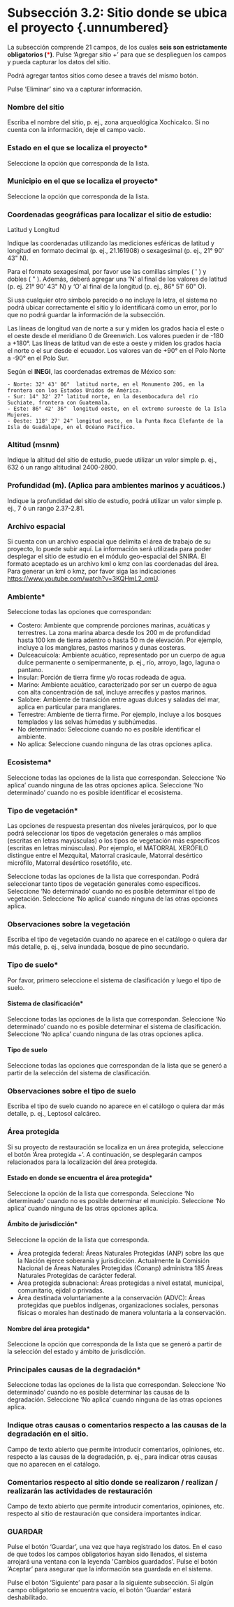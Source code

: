 #    Subsección 3.2: Sitio donde se ubica el proyecto {.unnumbered}

La subsección comprende 21 campos, de los cuales **seis son estrictamente obligatorios (<span style="color:red">\*</span>)**.
Pulse  ‘Agregar sitio +’ para que se desplieguen los campos y pueda capturar los datos del sitio. 

Podrá agregar tantos sitios como desee a través del mismo botón. 

Pulse ‘Eliminar’ sino va a capturar información.


### Nombre del sitio 
Escriba el nombre del sitio, p. ej., zona arqueológica Xochicalco. 
Si no cuenta con la información, deje el campo vacío.

### Estado en el que se localiza el proyecto*
Seleccione la opción que corresponda de la lista.

### Municipio en el que se localiza el proyecto*
Seleccione la opción que corresponda de la lista.

### Coordenadas geográficas para localizar el sitio de estudio: 
Latitud y Longitud

Indique las coordenadas utilizando las mediciones esféricas de latitud y longitud en formato decimal (p. ej., 21.161908) o sexagesimal (p. ej.,  21° 90' 43" N).

Para el formato sexagesimal, por favor use las comillas simples ( ' ) y dobles ( " ). Además, deberá agregar una ‘N’ al final de los valores de latitud (p. ej. 21° 90' 43" N) y ‘O’ al final de la longitud (p. ej., 86° 51' 60" O). 

Si usa cualquier otro símbolo parecido o no incluye la letra, el sistema no podrá ubicar correctamente el sitio y lo identificará como un error, por lo que no podrá guardar la información de la subsección.

Las líneas de longitud van de norte a sur y miden los grados hacia el este o el oeste desde el meridiano 0 de Greenwich. Los valores pueden ir de -180 a +180°. Las líneas de latitud van de este a oeste y miden los grados hacia el norte o el sur desde el ecuador. Los valores van de +90° en el Polo Norte a -90° en el Polo Sur. 

Según el **INEGI**, las coordenadas extremas de México son:

    - Norte: 32° 43' 06"  latitud norte, en el Monumento 206, en la frontera con los Estados Unidos de América.
    - Sur: 14° 32' 27" latitud norte, en la desembocadura del río Suchiate, frontera con Guatemala.
    - Este: 86° 42' 36"  longitud oeste, en el extremo suroeste de la Isla Mujeres.
    - Oeste: 118° 27' 24" longitud oeste, en la Punta Roca Elefante de la Isla de Guadalupe, en el Océano Pacífico.

### Altitud (msnm)
Indique la altitud del sitio de estudio, puede utilizar un valor simple p. ej., 632 ó  un rango altitudinal 2400-2800.

### Profundidad (m). (Aplica para ambientes marinos y acuáticos.) 
Indique la profundidad del sitio de estudio, podrá utilizar un valor simple p. ej., 7 ó un rango 2.37-2.81.

### Archivo espacial
Si cuenta con un archivo espacial que delimita el área de trabajo de su proyecto, lo puede subir aquí. La información será utilizada para poder desplegar el sitio de estudio en el módulo geo-espacial del SNIRA. 
El formato aceptado es un archivo kml o kmz con las coordenadas del área. 
Para generar un kml o kmz, por favor siga las indicaciones <https://www.youtube.com/watch?v=3KQHmL2_omU>.

### Ambiente*
Seleccione todas las opciones que correspondan:

- Costero: Ambiente que comprende porciones marinas, acuáticas y terrestres. La zona marina abarca desde los 200 m de profundidad hasta 100 km de tierra adentro o hasta 50 m de elevación. Por ejemplo, incluye a los manglares, pastos marinos y dunas costeras.
- Dulceacuícola: Ambiente acuático, representado por un cuerpo de agua dulce permanente o semipermanente, p. ej., río, arroyo, lago, laguna o pantano.
- Insular: Porción de tierra firme y/o rocas rodeada de agua.
- Marino: Ambiente acuático, caracterizado por ser un cuerpo de agua con alta concentración de sal, incluye arrecifes y pastos marinos.
- Salobre: Ambiente de transición entre aguas dulces y saladas del mar, aplica en particular para manglares.
- Terrestre: Ambiente de tierra firme. Por ejemplo, incluye a los bosques templados y las selvas húmedas y subhúmedas.
- No determinado: Seleccione cuando no es posible identificar el ambiente.
- No aplica: Seleccione cuando ninguna de las otras opciones aplica.

### Ecosistema*
Seleccione todas las opciones de la lista que correspondan. 
Seleccione ‘No aplica’ cuando ninguna de las otras opciones aplica.
Seleccione ‘No determinado’ cuando no es posible identificar el ecosistema.


### Tipo de vegetación*
Las opciones de respuesta presentan dos niveles jerárquicos, por lo que podrá seleccionar los tipos de vegetación generales o más amplios (escritas en letras mayúsculas) o los tipos de vegetación más específicos (escritas en letras minúsculas). Por ejemplo, el MATORRAL XERÓFILO distingue entre el Mezquital, Matorral crasicaule, Matorral desértico micrófilo, Matorral desértico rosetófilo, etc. 

Seleccione todas las opciones de la lista que correspondan. Podrá seleccionar tanto tipos de vegetación generales como específicos. 
Seleccione ‘No determinado’ cuando no es posible determinar el tipo de vegetación.
Seleccione ‘No aplica’ cuando ninguna de las otras opciones aplica.

### Observaciones sobre la vegetación
Escriba el tipo de vegetación cuando no aparece en el catálogo o quiera dar más detalle, p. ej., selva inundada, bosque de pino secundario. 

### Tipo de suelo*
Por favor, primero seleccione el sistema de clasificación y luego el tipo de suelo. 

#### Sistema de clasificación*
Seleccione todas las opciones de la lista que correspondan. 
Seleccione ‘No determinado’ cuando no es posible determinar el sistema de clasificación.
Seleccione ‘No aplica’ cuando ninguna de las otras opciones aplica.

#### Tipo de suelo
Seleccione todas las opciones que correspondan de la lista que se generó a partir de la selección del sistema de clasificación. 

### Observaciones sobre el tipo de suelo
Escriba el tipo de suelo cuando no aparece en el catálogo o quiera dar más detalle, p. ej., Leptosol calcáreo. 

### Área protegida 
Si su proyecto de restauración se localiza en un área protegida, seleccione el botón ‘Área protegida +’. A continuación, se desplegarán campos relacionados para la localización del área protegida. 

#### Estado en donde se encuentra el área protegida*
Seleccione la opción de la lista que corresponda. 
Seleccione ‘No determinado’ cuando no es posible determinar el municipio.
Seleccione ‘No aplica’ cuando ninguna de las otras opciones aplica. 

#### Ámbito de jurisdicción*
Seleccione la opción de la lista que corresponda.

- Área protegida federal: Áreas Naturales Protegidas (ANP) sobre las que la Nación ejerce soberanía y jurisdicción. Actualmente la Comisión Nacional de Áreas Naturales Protegidas (Conanp) administra 185 Áreas Naturales Protegidas de carácter federal.
- Área protegida subnacional: Áreas protegidas a nivel estatal, municipal, comunitario, ejidal o privadas.
- Área destinada voluntariamente a la conservación (ADVC): Áreas protegidas que pueblos indígenas, organizaciones sociales, personas físicas o morales han destinado de manera voluntaria a la conservación.

#### Nombre del área protegida*
Seleccione la opción que corresponda de la lista que se generó a partir de la selección del estado y ámbito de jurisdicción. 

### Principales causas de la degradación*
Seleccione todas las opciones de la lista que correspondan. 
Seleccione ‘No determinado’ cuando no es posible determinar las causas de la degradación.
Seleccione ‘No aplica’ cuando ninguna de las otras opciones aplica.

### Indique otras causas o comentarios respecto a las causas de la degradación en el sitio.
Campo de texto abierto que permite introducir comentarios, opiniones, etc. respecto a las causas de la degradación, p. ej., para indicar otras causas que no aparecen en el catálogo.

### Comentarios respecto al sitio donde se realizaron / realizan / realizarán las actividades de restauración
Campo de texto abierto que permite introducir comentarios, opiniones, etc. respecto al sitio de restauración que considera importantes indicar.

### GUARDAR
Pulse el botón ‘Guardar’, una vez que haya registrado los datos.
En el caso de que todos los campos obligatorios hayan sido llenados, el sistema arrojará una ventana con la leyenda 'Cambios guardados'. Pulse el botón ‘Aceptar’ para asegurar que la información sea guardada en el sistema. 

Pulse el botón ‘Siguiente’ para pasar a la siguiente subsección. 
Si algún campo obligatorio se encuentra vacío, el botón ‘Guardar’ estará deshabilitado. 
